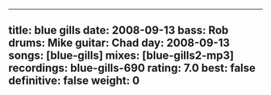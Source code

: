 
---
title: blue gills
date: 2008-09-13
bass:	Rob
drums:	Mike
guitar:	Chad
day: 2008-09-13
songs: [blue-gills]
mixes: [blue-gills2-mp3]
recordings: blue-gills-690
rating: 7.0
best: false
definitive: false
weight: 0
---
